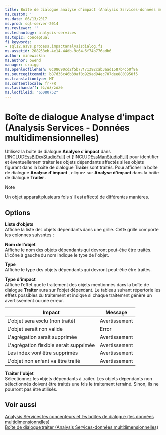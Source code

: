 ```yaml
---
title: Boîte de dialogue analyse d’impact (Analysis Services-données multidimensionnelles) | Microsoft Docs
ms.custom: ''
ms.date: 06/13/2017
ms.prod: sql-server-2014
ms.reviewer: ''
ms.technology: analysis-services
ms.topic: conceptual
f1_keywords:
- sql12.asvs.process.impactanalysisdialog.f1
ms.assetid: 208268eb-4e14-44db-9c64-6f74b776adb6
author: minewiskan
ms.author: owend
manager: craigg
ms.openlocfilehash: 0c08690cd2f5b77471392cab3aad1587b4cb0f9a
ms.sourcegitcommit: b87d36c46b39af8b929ad94ec707dee8800950f5
ms.translationtype: MT
ms.contentlocale: fr-FR
ms.lasthandoff: 02/08/2020
ms.locfileid: "66080752"
---
```

# <a name="impact-analysis-dialog-box-analysis-services---multidimensional-data"></a>Boîte de dialogue Analyse d'impact (Analysis Services - Données multidimensionnelles)
  Utilisez la boîte de dialogue **Analyse d'impact** dans [!INCLUDE[ssBIDevStudioFull](../includes/ssbidevstudiofull-md.md)] et [!INCLUDE[ssManStudioFull](../includes/ssmanstudiofull-md.md)] pour identifier et éventuellement traiter les objets dépendants affectés si les objets figurant dans la boîte de dialogue **Traiter** sont traités. Pour afficher la boîte de dialogue **Analyse d'impact** , cliquez sur **Analyse d'impact** dans la boîte de dialogue **Traiter** .  
  
> [!NOTE]  
>  Un objet apparaît plusieurs fois s'il est affecté de différentes manières.  
  
## <a name="options"></a>Options  
 **Liste d’objets**  
 Affiche la liste des objets dépendants dans une grille. Cette grille comporte les colonnes suivantes :  
  
 **Nom de l’objet**  
 Affiche le nom des objets dépendants qui devront peut-être être traités. L'icône à gauche du nom indique le type de l'objet.  
  
 **Type**  
 Affiche le type des objets dépendants qui devront peut-être être traités.  
  
 **Type d'impact**  
 Affiche l’effet que le traitement des objets mentionnés dans la boîte de dialogue **Traiter** aura sur l’objet dépendant. Le tableau suivant répertorie les effets possibles du traitement et indique si chaque traitement génère un avertissement ou une erreur.  
  
|Impact|Message|  
|------------|-------------|  
|L'objet sera exclu (non traité)|Avertissement|  
|L'objet serait non valide|Error|  
|L'agrégation serait supprimée|Avertissement|  
|L'agrégation flexible serait supprimée|Avertissement|  
|Les index vont être supprimés|Avertissement|  
|L'objet non enfant va être traité|Avertissement|  
  
 **Traiter l'objet**  
 Sélectionnez les objets dépendants à traiter. Les objets dépendants non sélectionnés doivent être traités une fois le traitement terminé. Sinon, ils ne pourront pas être utilisés.  
  
## <a name="see-also"></a>Voir aussi  
 [Analysis Services les concepteurs et les boîtes de dialogue &#40;les données multidimensionnelles&#41;](analysis-services-designers-and-dialog-boxes-multidimensional-data.md)   
 [Boîte de dialogue traiter &#40;Analysis Services-données multidimensionnelles&#41;](process-dialog-box-analysis-services-multidimensional-data.md)  
  
  
